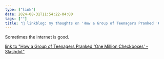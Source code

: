 ```yaml
---
type: ["link"]
date: 2024-08-31T11:54:22-04:00
tags: [""]
title: "🔗 linkblog: my thoughts on 'How a Group of Teenagers Pranked 'One Million Checkboxes' - Slashdot'"
---
```

Sometimes the internet is good.

[link to "How a Group of Teenagers Pranked 'One Million Checkboxes' - Slashdot"](https://idle.slashdot.org/story/24/08/31/0419256/how-a-group-of-teenagers-pranked-one-million-checkboxes?utm_source=rss1.0mainlinkanon&utm_medium=feed)
